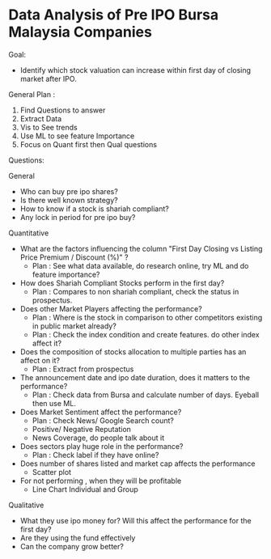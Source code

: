 # Data Analysis of Pre IPO Bursa Malaysia Companies

Goal: 
- Identify which stock valuation can increase within first day of closing market after IPO.

General Plan : 

1. Find Questions to answer
2. Extract Data
3. Vis to See trends
4. Use ML to see feature Importance
5. Focus on Quant first then Qual questions

Questions: 

General 

- Who can buy pre ipo shares?
- Is there well known strategy?
- How to know if a stock is shariah compliant?
- Any lock in period for pre ipo buy?


Quantitative

- What are the factors influencing the column "First Day Closing vs Listing Price Premium / Discount (%)" ?
    - Plan : See what data available, do research online, try ML and do feature importance?
- How does Shariah Compliant Stocks perform in the first day?
    - Plan : Compares to non shariah compliant, check the status in prospectus.
- Does other Market Players affecting the performance?
    - Plan : Where is the stock in comparison to other competitors existing in public market already?
    - Plan : Check the index condition and create features. do other index affect it?
- Does the composition of stocks allocation to multiple parties has an affect on it?
    - Plan : Extract from prospectus
- The announcement date and ipo date duration, does it matters to the performance?
    - Plan : Check data from Bursa and calculate number of days. Eyeball then use ML.
- Does Market Sentiment affect the performance?
    - Plan : Check News/ Google Search count?
    - Positive/ Negative Reputation
    - News Coverage, do people talk about it
- Does sectors play huge role in the performance?
    - Plan : Check label if they have online?
- Does number of shares listed and market cap affects the performance
    - Scatter plot
- For not performing , when they will be profitable
    - Line Chart Individual and Group

Qualitative

- What they use ipo money for? Will this affect the performance for the first day?
- Are they using the fund effectively
- Can the company grow better?






